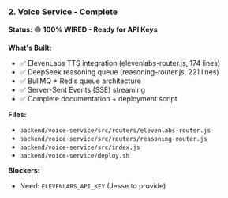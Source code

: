 ### 2. Voice Service - Complete

**Status:** 🟢 **100% WIRED - Ready for API Keys**

**What's Built:**

- ✅ ElevenLabs TTS integration (elevenlabs-router.js, 174 lines)
- ✅ DeepSeek reasoning queue (reasoning-router.js, 221 lines)
- ✅ BullMQ + Redis queue architecture
- ✅ Server-Sent Events (SSE) streaming
- ✅ Complete documentation + deployment script

**Files:**

- `backend/voice-service/src/routers/elevenlabs-router.js`
- `backend/voice-service/src/routers/reasoning-router.js`
- `backend/voice-service/src/index.js`
- `backend/voice-service/deploy.sh`

**Blockers:**

- Need: `ELEVENLABS_API_KEY` (Jesse to provide)
